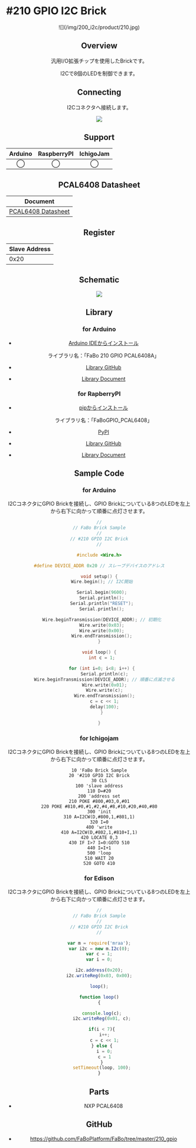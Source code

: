 # #210 GPIO I2C Brick

<center>![](/img/200_i2c/product/210.jpg)
<!--COLORME-->

## Overview
汎用I/O拡張チップを使用したBrickです。

I2Cで8個のLEDを制御できます。

## Connecting
I2Cコネクタへ接続します。

![](/img/200_i2c/connect/210_gpio_connect.jpg)

## Support
|Arduino|RaspberryPI|IchigoJam|
|:--:|:--:|:--:|
|◯|◯|◯|

## PCAL6408 Datasheet
| Document |
| -- |
| [PCAL6408 Datasheet](http://www.nxp.com/documents/data_sheet/PCAL6408A.pdf) |

## Register
| Slave Address |
| -- |
| 0x20 |

## Schematic
![](/img/200_i2c/schematic/210_gpio.png)

## Library
### for Arduino
- [Arduino IDEからインストール](http://fabo.io/library_install.html)

  ライブラリ名：「FaBo 210 GPIO PCAL6408A」

- [Library GitHub](https://github.com/FaBoPlatform/FaBoGPIO-PCAL6408-Library)
- [Library Document](http://fabo.io/doxygen/FaBoGPIO-PCAL6408-Library/)

### for RapberryPI
- [pipからインストール](https://fabo.gitbooks.io/module/content/dev/pi/install_library.html)

  ライブラリ名：「FaBoGPIO_PCAL6408」
 
- [PyPI](https://pypi.python.org/pypi/FaBoGPIO_PCAL6408/)

- [Library GitHub](https://github.com/FaBoPlatform/FaBoGPIO-PCAL6408-Python)
- [Library Document](http://fabo.io/doxygen/FaBoGPIO-PCAL6408-Python/)

## Sample Code
### for Arduino
I2CコネクタにGPIO Brickを接続し、GPIO Brickについている8つのLEDを左上から右下に向かって順番に点灯させます。
```c
//
// FaBo Brick Sample
//
// #210 GPIO I2C Brick
//

#include <Wire.h>

#define DEVICE_ADDR 0x20 // スレーブデバイスのアドレス

void setup() {
  Wire.begin(); // I2C開始

  Serial.begin(9600);
  Serial.println();
  Serial.println("RESET");
  Serial.println();

  Wire.beginTransmission(DEVICE_ADDR); // 初期化
  Wire.write(0x03);
  Wire.write(0x00);
  Wire.endTransmission();
}

void loop() {
  int c = 1;

  for (int i=0; i<8; i++) {
    Serial.println(c);
    Wire.beginTransmission(DEVICE_ADDR); // 順番に点滅させる
    Wire.write(0x01);
    Wire.write(c);
    Wire.endTransmission();
    c = c << 1;
    delay(100);
  }

}

```

### for Ichigojam
I2CコネクタにGPIO Brickを接続し、GPIO Brickについている8つのLEDを左上から右下に向かって順番に点灯させます。

```
10 'FaBo Brick Sample
20 '#210 GPIO I2C Brick
30 CLS
100 'slave address
110 D=#20
200 'address set
210 POKE #800,#03,0,#01
220 POKE #810,#0,#1,#2,#4,#8,#10,#20,#40,#80
300 'init
310 A=I2CW(D,#800,1,#801,1)
320 I=0
400 'write
410 A=I2CW(D,#802,1,#810+I,1)
420 LOCATE 0,3
430 IF I>7 I=0:GOTO 510
440 I=I+1
500 'loop
510 WAIT 20
520 GOTO 410
```

### for Edison
I2CコネクタにGPIO Brickを接続し、GPIO Brickについている8つのLEDを左上から右下に向かって順番に点灯させます。
```javascript
//
// FaBo Brick Sample
//
// #210 GPIO I2C Brick
//

var m = require('mraa');
var i2c = new m.I2c(0);
var c = 1;
var i = 0;

i2c.address(0x20);
i2c.writeReg(0x03, 0x00);

loop();

function loop()
{

  console.log(c);
  i2c.writeReg(0x01, c);

  if(i < 7){
    i++;
    c = c << 1;
  } else {
    i = 0;
    c = 1
  }
  setTimeout(loop, 100);
}
```

## Parts
- NXP PCAL6408

## GitHub
- https://github.com/FaBoPlatform/FaBo/tree/master/210_gpio
